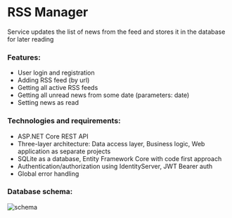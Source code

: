 # RSS Manager
Service updates the list of news from the feed and stores it in the database for later reading
### Features:
* User login and registration
* Adding RSS feed (by url)
* Getting all active RSS feeds
* Getting all unread news from some date (parameters: date)
* Setting news as read
### Technologies and requirements:
* ASP.NET Core REST API
* Three-layer architecture: Data access layer, Business logic, Web application as separate projects
* SQLite as a database, Entity Framework Core with code first approach
* Authentication/authorization using IdentityServer, JWT Bearer auth
* Global error handling
### Database schema:
![schema](https://drive.google.com/uc?export=view&id=1xY_lnekzk3QoTRs4VePyYe4QoZa2dKat)
